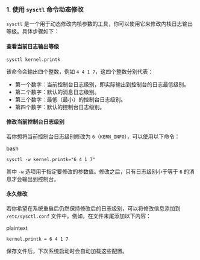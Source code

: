 ### 1. 使用 `sysctl` 命令动态修改

`sysctl` 是一个用于动态修改内核参数的工具，你可以使用它来修改内核日志输出等级。具体步骤如下：

#### 查看当前日志输出等级

```shell
sysctl kernel.printk
```

该命令会输出四个整数，例如 `4 4 1 7`，这四个整数分别代表：

- 第一个数字：当前控制台日志级别，即实际输出到控制台的日志最低级别。
- 第二个数字：默认的消息日志级别。
- 第三个数字：最低（最小）的控制台日志级别。
- 第四个数字：默认的控制台日志级别。

#### 修改当前控制台日志级别

若你想将当前控制台日志级别修改为 `6`（`KERN_INFO`），可以使用以下命令：

bash

```
sysctl -w kernel.printk="6 4 1 7"
```

其中 `-w` 选项用于指定要修改的参数值。修改之后，只有日志级别小于等于 `6` 的消息才会输出到控制台。

#### 永久修改

若你希望在系统重启后仍然保持修改后的日志级别，可以将修改信息添加到 `/etc/sysctl.conf` 文件中。例如，在文件末尾添加以下内容：

plaintext

```
kernel.printk = 6 4 1 7
```

保存文件后，下次系统启动时会自动加载这些配置。